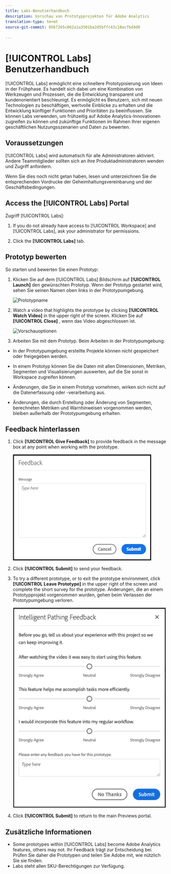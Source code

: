 ```yaml
---
title: Labs-Benutzerhandbuch
description: Vorschau von Prototypprojekten für Adobe Analytics
translation-type: tm+mt
source-git-commit: 0567265c062a1a3501ba2d5bffc43c18acfbd4d0

---
```




# [!UICONTROL Labs] Benutzerhandbuch

[!UICONTROL Labs] ermöglicht eine schnellere Prototypisierung von Ideen in der Frühphase. Es handelt sich dabei um eine Kombination von Werkzeugen und Prozessen, die die Entwicklung transparent und kundenorientiert beschleunigt. Es ermöglicht es Benutzern, sich mit neuen Technologien zu beschäftigen, wertvolle Einblicke zu erhalten und die Entwicklung künftiger Funktionen und Prioritäten zu beeinflussen. Sie können Labs verwenden, um frühzeitig auf Adobe Analytics-Innovationen zugreifen zu können und zukünftige Funktionen im Rahmen Ihrer eigenen geschäftlichen Nutzungsszenarien und Daten zu bewerten.

## Voraussetzungen

[!UICONTROL Labs] wird automatisch für alle Administratoren aktiviert. Andere Teammitglieder sollten sich an ihre Produktadministratoren wenden und Zugriff anfordern.

Wenn Sie dies noch nicht getan haben, lesen und unterzeichnen Sie die entsprechenden Vordrucke der Geheimhaltungsvereinbarung und der Geschäftsbedingungen.

## Access the [!UICONTROL Labs] Portal

Zugriff [!UICONTROL Labs]:

1. If you do not already have access to [!UICONTROL Workspace] and [!UICONTROL Labs], ask your administrator for permissions.

1. Click the **[!UICONTROL Labs]** tab.

## Prototyp bewerten

So starten und bewerten Sie einen Prototyp:

1. Klicken Sie auf dem [!UICONTROL Labs] Bildschirm auf **[!UICONTROL Launch]** den gewünschten Prototyp. Wenn der Prototyp gestartet wird, sehen Sie seinen Namen oben links in der Prototypumgebung.

   ![Prototypname](https://user-images.githubusercontent.com/29133525/58670566-c03b6c00-82fc-11e9-8b29-ee34260c4024.png)

1. Watch a video that highlights the prototype by clicking **[!UICONTROL Watch Video]** in the upper right of the screen. Klicken Sie auf **[!UICONTROL Close]** , wenn das Video abgeschlossen ist.

   ![Vorschauoptionen](https://user-images.githubusercontent.com/29133525/58670261-a2213c00-82fb-11e9-88db-cc839c98fdab.png)

1. Arbeiten Sie mit dem Prototyp. Beim Arbeiten in der Prototypumgebung:

* In der Prototypumgebung erstellte Projekte können nicht gespeichert oder freigegeben werden.

* In einem Prototyp können Sie die Daten mit allen Dimensionen, Metriken, Segmenten und Visualisierungen auswerten, auf die Sie sonst in Workspace zugreifen können.

* Änderungen, die Sie in einem Prototyp vornehmen, wirken sich nicht auf die Datenerfassung oder -verarbeitung aus.

* Änderungen, die durch Erstellung oder Änderung von Segmenten, berechneten Metriken und Warnhinweisen vorgenommen werden, bleiben außerhalb der Prototypumgebung erhalten.

## Feedback hinterlassen

1. Click **[!UICONTROL Give Feedback]** to provide feedback in the message box at any point when working with the prototype.

   ![feedback_box](assets/give_feedback.png)

1. Click **[!UICONTROL Submit]** to send your feedback.

1. To try a different prototype, or to exit the prototype environment, click **[!UICONTROL Leave Prototype]** in the upper right of the screen and complete the short survey for the prototype. Änderungen, die an einem Prototypprojekt vorgenommen wurden, gehen beim Verlassen der Prototypumgebung verloren.

   ![Feld für neues Feedback](assets/short-survey.png)

1. Click **[!UICONTROL Submit]** to return to the main Previews portal.

## Zusätzliche Informationen

* Some prototypes within [!UICONTROL Labs] become Adobe Analytics features, others may not. Ihr Feedback trägt zur Entscheidung bei. Prüfen Sie daher die Prototypen und teilen Sie Adobe mit, wie nützlich Sie sie finden.
* Labs steht allen SKU-Berechtigungen zur Verfügung.
